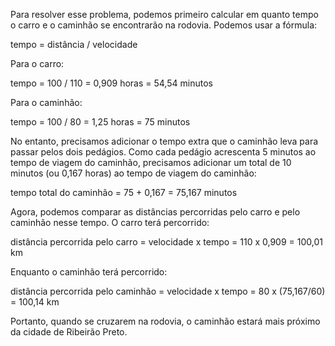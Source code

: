 Para resolver esse problema, podemos primeiro calcular em quanto tempo o carro e o caminhão se encontrarão na rodovia. Podemos usar a fórmula:

tempo = distância / velocidade

Para o carro:

tempo = 100 / 110 = 0,909 horas = 54,54 minutos

Para o caminhão:

tempo = 100 / 80 = 1,25 horas = 75 minutos

No entanto, precisamos adicionar o tempo extra que o caminhão leva para passar pelos dois pedágios. Como cada pedágio acrescenta 5 minutos ao tempo de viagem do caminhão, precisamos adicionar um total de 10 minutos (ou 0,167 horas) ao tempo de viagem do caminhão:

tempo total do caminhão = 75 + 0,167 = 75,167 minutos

Agora, podemos comparar as distâncias percorridas pelo carro e pelo caminhão nesse tempo. O carro terá percorrido:

distância percorrida pelo carro = velocidade x tempo = 110 x 0,909 = 100,01 km

Enquanto o caminhão terá percorrido:

distância percorrida pelo caminhão = velocidade x tempo = 80 x (75,167/60) = 100,14 km

Portanto, quando se cruzarem na rodovia, o caminhão estará mais próximo da cidade de Ribeirão Preto.
